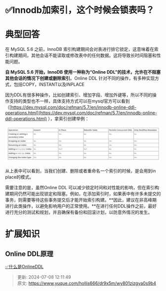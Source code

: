 # ✅Innodb加索引，这个时候会锁表吗？

# 典型回答


在 MySQL 5.6 之前，InnoDB 索引构建期间会对表进行排它锁定，这意味着在索引构建期间，其他会话不能读取或修改表中的任何数据。这将导致长时间阻塞和性能问题。



**自 MySQL 5.6 开始，InnoDB 使用一种称为“Online DDL”的技术，允许在不阻塞其他会话的情况下创建或删除索引**。Online DDL 针对不同的操作，有多种实现方式，包括COPY，INSTANT以及INPLACE



因为DDL有很多种操作，比如创建索引、增加字段、增加外键等，所以不同的操作支持的类型也不一样，具体支持方式可以在mysql官方可以看到（[https://dev.mysql.com/doc/refman/5.7/en/innodb-online-ddl-operations.html](https://dev.mysql.com/doc/refman/5.7/en/innodb-online-ddl-operations.html) ），拿索引创建举例：



![1699088229537-758c4d4a-4363-4d1b-9581-ce8f532d0141.png](./img/kB9GycJeOiPd83uJ/1699088229537-758c4d4a-4363-4d1b-9581-ce8f532d0141-404819.png)



从上表中可以看到，当我们创建、删除或者重命名一个索引的时候，是会用到in place的模式。



需要注意的是，虽然Online DDL 可以减少锁定时间和对性能的影响，但在索引构建期间仍然可能出现锁定和阻塞。例如，在添加索引时，如果表中有许多未提交的事务，则需要等待这些事务提交后才能开始索引构建。**因此，建议在非高峰期进行此类操作，以避免影响用户的正常使用。**在进行任何DDL操作之前，最好进行充分的测试和规划，并且确保有备份和回滚计划，以防意外情况的发生。



# 扩展知识


## Online DDL原理


[✅什么是OnlineDDL](https://www.yuque.com/hollis666/dr9x5m/lwxtmggon7ir4zzz)







> 更新: 2024-07-08 12:11:49  
> 原文: <https://www.yuque.com/hollis666/dr9x5m/wy801zizgya0s9b4>